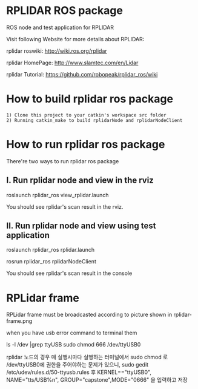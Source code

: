 RPLIDAR ROS package
=====================================================================

ROS node and test application for RPLIDAR

Visit following Website for more details about RPLIDAR:

rplidar roswiki: http://wiki.ros.org/rplidar

rplidar HomePage:   http://www.slamtec.com/en/Lidar

rplidar Tutorial:  https://github.com/robopeak/rplidar_ros/wiki

How to build rplidar ros package
=====================================================================
    1) Clone this project to your catkin's workspace src folder
    2) Running catkin_make to build rplidarNode and rplidarNodeClient

How to run rplidar ros package
=====================================================================
There're two ways to run rplidar ros package

I. Run rplidar node and view in the rviz
------------------------------------------------------------
roslaunch rplidar_ros view_rplidar.launch

You should see rplidar's scan result in the rviz.

II. Run rplidar node and view using test application
------------------------------------------------------------
roslaunch rplidar_ros rplidar.launch

rosrun rplidar_ros rplidarNodeClient

You should see rplidar's scan result in the console

RPLidar frame
=====================================================================
RPLidar frame must be broadcasted according to picture shown in
rplidar-frame.png

when you have usb error command to terminal them

ls -l /dev |grep ttyUSB
sudo chmod 666 /dev/ttyUSB0

rplidar 노드의 경우 매 실행시마다 실행하는 터미널에서 sudo chmod 로 /dev/ttyUSB0에 권한을 주어야하는 문제가 있으니,
sudo gedit /etc/udev/rules.d/50-ttyusb.rules 후
KERNEL=="ttyUSB0", NAME="tts/USB%n", GROUP="capstone",MODE="0666"
을 입력하고 저장
